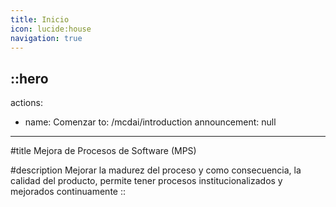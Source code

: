 ```yaml
---
title: Inicio
icon: lucide:house
navigation: true
---
```


::hero
---
actions:
  - name: Comenzar
    to: /mcdai/introduction
announcement: null
---
#title
Mejora de Procesos de Software (MPS)

#description
Mejorar la madurez del proceso y como consecuencia, la calidad del producto, permite tener procesos institucionalizados y mejorados continuamente
::

